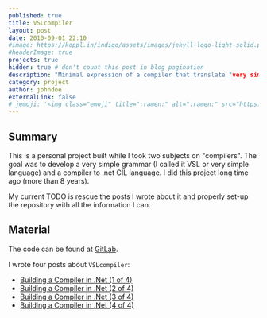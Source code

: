 ```yaml
---
published: true
title: VSLcompiler
layout: post
date: 2010-09-01 22:10
#image: https://koppl.in/indigo/assets/images/jekyll-logo-light-solid.png
#headerImage: true
projects: true
hidden: true # don't count this post in blog pagination
description: "Minimal expression of a compiler that translate "very simple language" to .net CIL code."
category: project
author: johndoe
externalLink: false
# jemoji: '<img class="emoji" title=":ramen:" alt=":ramen:" src="https://assets.github.com/images/icons/emoji/unicode/1f35c.png" height="20" width="20" align="absmiddle">'
---
```


## Summary

This is a personal project built while I took two subjects on "compilers". The goal was to develop a very simple grammar (I called it VSL or very simple language) and a compiler to .net CIL language.
I did this project long time ago (more than 8 years). 

My current TODO is rescue the posts I wrote about it and properly set-up the repository with all the information I can.

## Material

The code can be found at [GitLab](https://gitlab.com/carleshf/vslcompiler).

I wrote four posts about `VSLcompiler`:

* [Building a Compiler in .Net (1 of 4)]({{baseurl}}building-a-compiler-in-net-1-of-4/)
* [Building a Compiler in .Net (2 of 4)]({{baseurl}}building-a-compiler-in-net-2-of-4/)
* [Building a Compiler in .Net (3 of 4)]({{baseurl}}building-a-compiler-in-net-3-of-4/)
* [Building a Compiler in .Net (4 of 4)]({{baseurl}}building-a-compiler-in-net-4-of-4/)
